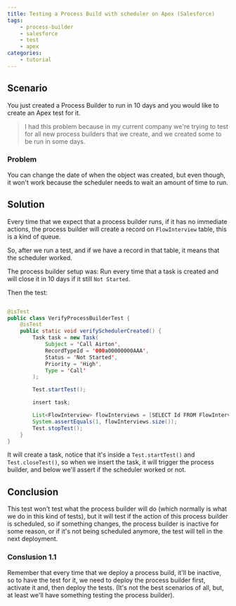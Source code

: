 ```yaml
---
title: Testing a Process Build with scheduler on Apex (Salesforce)
tags:
    - process-builder
    - salesforce
    - test
    - apex
categories:
    - tutorial
---
```


## Scenario

You just created a Process Builder to run in 10 days and you would like to create an Apex test for it.

> I had this problem because in my current company we're trying to test for all new process builders that we create, and we created some to be run in some days.

### Problem

You can change the date of when the object was created, but even though, it won't work because the scheduler needs to wait an amount of time to run.

## Solution

Every time that we expect that a process builder runs, if it has no immediate actions, the process builder will create a record on `FlowInterview` table, this is a kind of queue.

So, after we run a test, and if we have a record in that table, it means that the scheduler worked.

The process builder setup was: Run every time that a task is created and will close it in 10 days if it still `Not Started`.

Then the test:
```java

@isTest
public class VerifyProcessBuilderTest {
    @isTest
    public static void verifySchedulerCreated() {
        Task task = new Task(
            Subject = 'Call Airton',
            RecordTypeId = '000a00000000AAA',
            Status = 'Not Started',
            Priority = 'High',
            Type = 'Call'
        );

        Test.startTest();

        insert task;

        List<FlowInterview> flowInterviews = [SELECT Id FROM FlowInterview];
        System.assertEquals(1, flowInterviews.size());
        Test.stopTest();
    }
}

```

It will create a task, notice that it's inside a `Test.startTest()` and `Test.closeTest()`, so when we insert the task, it will trigger the process builder, and below we'll assert if the scheduler worked or not.

## Conclusion

This test won't test what the process builder will do (which normally is what we do in this kind of tests), but it will test if the action of this process builder is scheduled, so if something changes, the process builder is inactive for some reason, or if it's not being scheduled anymore, the test will tell in the next deployment.

### Conslusion 1.1

Remember that every time that we deploy a process build, it'll be inactive, so to have the test for it, we need to deploy the process builder first, activate it and, then deploy the tests. (It's not the best scenarios of all, but, at least we'll have something testing the process builder).
